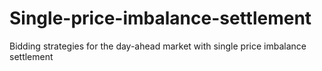 # Single-price-imbalance-settlement
Bidding strategies for the day-ahead market with single price imbalance settlement
